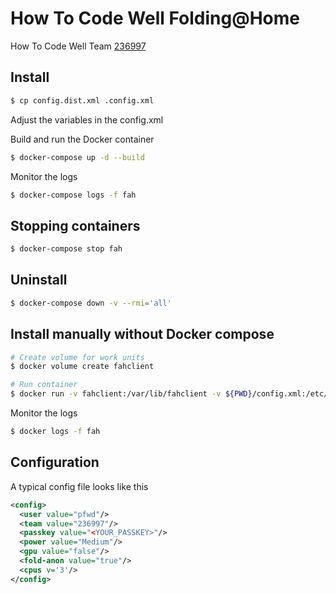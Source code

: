# How To Code Well Folding@Home

How To Code Well Team [236997](https://stats.foldingathome.org/team/236997)

## Install
```bash
$ cp config.dist.xml .config.xml
```
Adjust the variables in the config.xml

Build and run the Docker container
```bash
$ docker-compose up -d --build
```
Monitor the logs
```bash
$ docker-compose logs -f fah
```

## Stopping containers
```bash
$ docker-compose stop fah
```

## Uninstall
```bash
$ docker-compose down -v --rmi='all'
```

## Install manually without Docker compose
```bash
# Create volume for work units
$ docker volume create fahclient

# Run container
$ docker run -v fahclient:/var/lib/fahclient -v ${PWD}/config.xml:/etc/fahclient/config.xml --name=fah -d howtocodewell/folding-at-home
```
Monitor the logs
```bash
$ docker logs -f fah
```

## Configuration
A typical config file looks like this
```xml
<config>
  <user value="pfwd"/>
  <team value="236997"/>
  <passkey value="<YOUR_PASSKEY>"/>
  <power value="Medium"/>
  <gpu value="false"/>
  <fold-anon value="true"/>
  <cpus v='3'/>
</config>
```